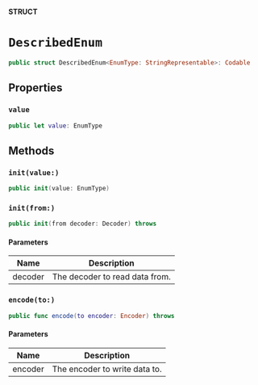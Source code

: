 **STRUCT**

# `DescribedEnum`

```swift
public struct DescribedEnum<EnumType: StringRepresentable>: Codable
```

## Properties
### `value`

```swift
public let value: EnumType
```

## Methods
### `init(value:)`

```swift
public init(value: EnumType)
```

### `init(from:)`

```swift
public init(from decoder: Decoder) throws
```

#### Parameters

| Name | Description |
| ---- | ----------- |
| decoder | The decoder to read data from. |

### `encode(to:)`

```swift
public func encode(to encoder: Encoder) throws
```

#### Parameters

| Name | Description |
| ---- | ----------- |
| encoder | The encoder to write data to. |